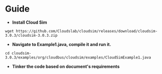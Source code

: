 # Guide

* **Install Cloud Sim**  

```
wget https://github.com/Cloudslab/cloudsim/releases/download/cloudsim-3.0.3/cloudsim-3.0.3.zip
```

* **Navigate to Example1.java, compile it and run it.**

```
cd cloudsim-3.0.3/examples/org/cloudbus/cloudsim/examples/CloudSimExample1.java
```

* **Tinker the code based on document's requirements**

